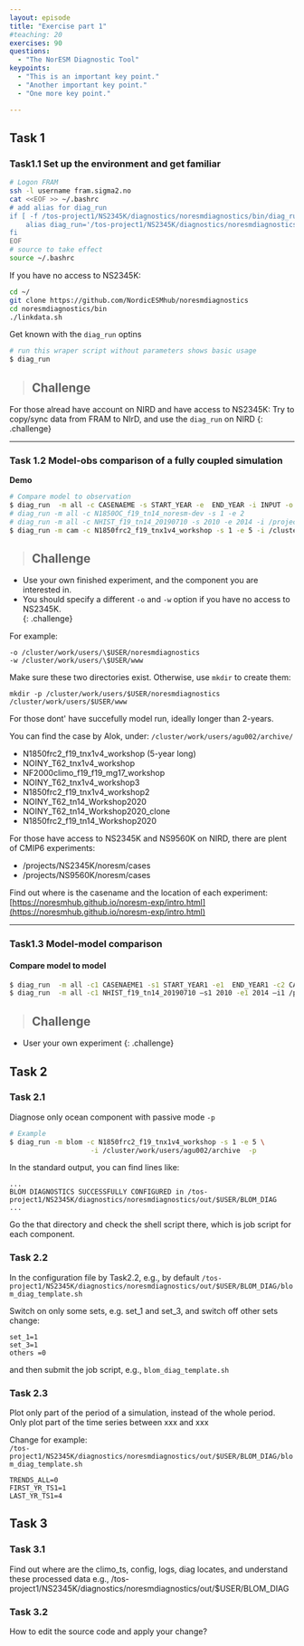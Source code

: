 ```yaml
---
layout: episode
title: "Exercise part 1"
#teaching: 20
exercises: 90
questions:
  - "The NorESM Diagnostic Tool"
keypoints:
  - "This is an important key point."
  - "Another important key point."
  - "One more key point."

---
```


## Task 1
### Task1.1 Set up the environment and get familiar

```bash
# Logon FRAM
ssh -l username fram.sigma2.no
cat <<EOF >> ~/.bashrc
# add alias for diag_run
if [ -f /tos-project1/NS2345K/diagnostics/noresmdiagnostics/bin/diag_run ];then
    alias diag_run='/tos-project1/NS2345K/diagnostics/noresmdiagnostics/bin/diag_run'
fi
EOF
# source to take effect
source ~/.bashrc
```
If you have no access to NS2345K:
```bash
cd ~/
git clone https://github.com/NordicESMhub/noresmdiagnostics
cd noresmdiagnostics/bin
./linkdata.sh
```

Get known with the `diag_run` optins
```bash
# run this wraper script without parameters shows basic usage
$ diag_run
```

>## Challenge
For those alread have account on NIRD and have access to NS2345K:
Try to copy/sync data from FRAM to NIrD, and use the `diag_run` on NIRD
{: .challenge}

---

### Task 1.2 Model-obs comparison of a fully coupled simulation

**Demo**
```bash
# Compare model to observation
$ diag_run  -m all -c CASENAEME -s START_YEAR -e  END_YEAR -i INPUT -o OUTPUT –w WEBPAGE​
# diag_run -m all -c N1850OC_f19_tn14_noresm-dev -s 1 -e 2
# diag_run -m all -c NHIST_f19_tn14_20190710 -s 2010 -e 2014 -i /projects/NS2345K/workshop/cases &>~/diag_run.log1 &
$ diag_run -m cam -c N1850frc2_f19_tnx1v4_workshop -s 1 -e 5 -i /cluster/work/users/agu002/archive -o /tos-project1/NS2345K/diagnostics/noresmdiagnostics/out/$USER -w /tos-project1/NS2345K/www/diagnostics/noresmdiagnostics/$USER
```
>## Challenge
* Use your own finished experiment, and the component you are interested in.
* You should specify a different `-o` and `-w` option if you have no access to NS2345K.\
{: .challenge}

For example:
```
-o /cluster/work/users/\$USER/noresmdiagnostics
-w /cluster/work/users/\$USER/www
```
Make sure these two directories exist. Otherwise, use `mkdir` to create them:
```
mkdir -p /cluster/work/users/$USER/noresmdiagnostics /cluster/work/users/$USER/www
```

For those dont' have succefully model run, ideally longer than 2-years.

You can find the case by Alok, under:
`/cluster/work/users/agu002/archive/`

* N1850frc2_f19_tnx1v4_workshop (5-year long)
* NOINY_T62_tnx1v4_workshop
* NF2000climo_f19_f19_mg17_workshop
* NOINY_T62_tnx1v4_workshop3
* N1850frc2_f19_tnx1v4_workshop2
* NOINY_T62_tn14_Workshop2020
* NOINY_T62_tn14_Workshop2020_clone
* N1850frc2_f19_tn14_Workshop2020


For those have access to NS2345K and NS9560K on NIRD, there are plent of CMIP6 experiments:
* /projects/NS2345K/noresm/cases
* /projects/NS9560K/noresm/cases

Find out where is the casename and the location of each experiment:
[https://noresmhub.github.io/noresm-exp/intro.html](https://noresmhub.github.io/noresm-exp/intro.html)

---

### Task1.3 Model-model comparison
#### Compare model to model

```bash
$ diag_run  -m all -c1 CASENAEME1 -s1 START_YEAR1 -e1  END_YEAR1 -c2 CASENAME2 -s2 START_YEAR2 -e2 –END_YEAR2 -i1 INPUT1 -i2 INPUT2 -o OUTPUT –w WEBPAGE
$ diag_run  -m all -c1 NHIST_f19_tn14_20190710 –s1 2010 -e1 2014 –i1 /projects/NS2345K/workshop/cases -c2 N1850_f19_tn14_20190621 -s2 1750 -e2 1754 -i2 /projects/NS2345K/workshop/cases &>~/diag_run.log2 &
```

>## Challenge
* User your own experiment
{: .challenge}

## Task 2
### Task 2.1
Diagnose only ocean component with passive mode `-p`

```bash
# Example
$ diag_run -m blom -c N1850frc2_f19_tnx1v4_workshop -s 1 -e 5 \
                    -i /cluster/work/users/agu002/archive  -p
```
In the standard output, you can find lines like:
```
...
BLOM DIAGNOSTICS SUCCESSFULLY CONFIGURED in /tos-project1/NS2345K/diagnostics/noresmdiagnostics/out/$USER/BLOM_DIAG
...
```
Go the that directory and check the shell script there, which is job script for each component.

### Task 2.2

In the configuration file by Task2.2, e.g., by default `/tos-project1/NS2345K/diagnostics/noresmdiagnostics/out/$USER/BLOM_DIAG/blom_diag_template.sh`

Switch on only some sets, e.g. set_1 and set_3, and switch off other sets \
change: 

```
set_1=1
set_3=1
others =0
```
and then submit the job script, e.g., `blom_diag_template.sh`

### Task 2.3
Plot only part of the period of a simulation, instead of the whole period.\
Only plot part of the time series between xxx and xxx

Change for example:\
`/tos-project1/NS2345K/diagnostics/noresmdiagnostics/out/$USER/BLOM_DIAG/blom_diag_template.sh`

```
TRENDS_ALL=0
FIRST_YR_TS1=1
LAST_YR_TS1=4
```

## Task 3

### Task 3.1
Find out where are the climo_ts, config, logs, diag locates, and understand these processed data
e.g., /tos-project1/NS2345K/diagnostics/noresmdiagnostics/out/$USER/BLOM_DIAG

### Task 3.2
How to edit the source code and apply your change?

